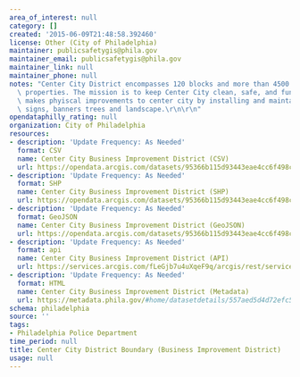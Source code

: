 ```yaml
---
area_of_interest: null
category: []
created: '2015-06-09T21:48:58.392460'
license: Other (City of Philadelphia)
maintainer: publicsafetygis@phila.gov
maintainer_email: publicsafetygis@phila.gov
maintainer_link: null
maintainer_phone: null
notes: "Center City District encompasses 120 blocks and more than 4500 individual\
  \ properties. The mission is to keep Center City clean, safe, and fun.  CCD also\
  \ makes phyiscal improvements to center city by installing and maintain lighting,\
  \ signs, banners trees and landscape.\r\n\r\n"
opendataphilly_rating: null
organization: City of Philadelphia
resources:
- description: 'Update Frequency: As Needed'
  format: CSV
  name: Center City Business Improvement District (CSV)
  url: https://opendata.arcgis.com/datasets/95366b115d93443eae4cc6f498cb3ca3_0.csv
- description: 'Update Frequency: As Needed'
  format: SHP
  name: Center City Business Improvement District (SHP)
  url: https://opendata.arcgis.com/datasets/95366b115d93443eae4cc6f498cb3ca3_0.zip
- description: 'Update Frequency: As Needed'
  format: GeoJSON
  name: Center City Business Improvement District (GeoJSON)
  url: https://opendata.arcgis.com/datasets/95366b115d93443eae4cc6f498cb3ca3_0.geojson
- description: 'Update Frequency: As Needed'
  format: api
  name: Center City Business Improvement District (API)
  url: https://services.arcgis.com/fLeGjb7u4uXqeF9q/arcgis/rest/services/CCD_BOUNDARY/FeatureServer/0/query?outFields=*&where=1%3D1
- description: 'Update Frequency: As Needed'
  format: HTML
  name: Center City Business Improvement District (Metadata)
  url: https://metadata.phila.gov/#home/datasetdetails/557aed5d4d72efc5445ab0c1/representationdetails/557f30e0c579ea311699bb41/
schema: philadelphia
source: ''
tags:
- Philadelphia Police Department
time_period: null
title: Center City District Boundary (Business Improvement District)
usage: null
---
```

